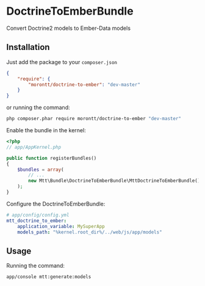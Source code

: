 # DoctrineToEmberBundle

Convert Doctrine2 models to Ember-Data models

Installation
------------

Just add the package to your `composer.json`

```json
{
    "require": {
        "morontt/doctrine-to-ember": "dev-master"
    }
}
```

or running the command:

```bash
php composer.phar require morontt/doctrine-to-ember "dev-master"
```

Enable the bundle in the kernel:

``` php
<?php
// app/AppKernel.php

public function registerBundles()
{
    $bundles = array(
        // ...
        new Mtt\Bundle\DoctrineToEmberBundle\MttDoctrineToEmberBundle(),
    );
}
```

Configure the DoctrineToEmberBundle:

``` yaml
# app/config/config.yml
mtt_doctrine_to_ember:
    application_variable: MySuperApp
    models_path: "%kernel.root_dir%/../web/js/app/models"
```

Usage
-----

Running the command:

```bash
app/console mtt:generate:models
```
